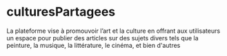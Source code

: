 # culturesPartagees
La plateforme vise à promouvoir l’art et la culture en offrant aux utilisateurs un espace pour publier des articles sur des sujets divers tels que la peinture, la musique, la littérature, le cinéma, et bien d'autres

